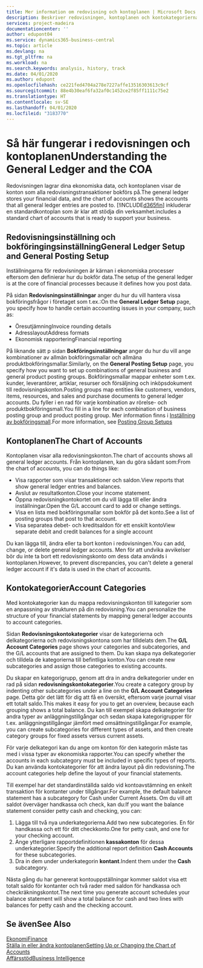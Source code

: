 ```yaml
---
title: Mer information om redovisning och kontoplanen | Microsoft Docs
description: Beskriver redovisningen, kontoplanen och kontokategorierna.
services: project-madeira
documentationcenter: ''
author: edupont04
ms.service: dynamics365-business-central
ms.topic: article
ms.devlang: na
ms.tgt_pltfrm: na
ms.workload: na
ms.search.keywords: analysis, history, track
ms.date: 04/01/2020
ms.author: edupont
ms.openlocfilehash: ce221fed4704a278e7227affe13516303613c9cf
ms.sourcegitcommit: 88e4b30eaf6fa32af0c1452ce2f85ff1111c75e2
ms.translationtype: HT
ms.contentlocale: sv-SE
ms.lasthandoff: 04/01/2020
ms.locfileid: "3183770"
---
```

# <a name="understanding-the-general-ledger-and-the-coa"></a><span data-ttu-id="1b6bf-103">Så här fungerar i redovisningen och kontoplanen</span><span class="sxs-lookup"><span data-stu-id="1b6bf-103">Understanding the General Ledger and the COA</span></span>
<span data-ttu-id="1b6bf-104">Redovisningen lagrar dina ekonomiska data, och kontoplanen visar de konton som alla redovisningstransaktioner bokförs på.</span><span class="sxs-lookup"><span data-stu-id="1b6bf-104">The general ledger stores your financial data, and the chart of accounts shows the accounts that all general ledger entries are posted to.</span></span> [!INCLUDE[d365fin](includes/d365fin_md.md)] <span data-ttu-id="1b6bf-105">inkluderar en standardkontoplan som är klar att stödja din verksamhet.</span><span class="sxs-lookup"><span data-stu-id="1b6bf-105">includes a standard chart of accounts that is ready to support your business.</span></span>

## <a name="general-ledger-setup-and-general-posting-setup"></a><span data-ttu-id="1b6bf-106">Redovisningsinställning och bokföringingsinställning</span><span class="sxs-lookup"><span data-stu-id="1b6bf-106">General Ledger Setup and General Posting Setup</span></span>
<span data-ttu-id="1b6bf-107">Inställningarna för redovisningen är kärnan i ekonomiska processer eftersom den definierar hur du bokför data.</span><span class="sxs-lookup"><span data-stu-id="1b6bf-107">The setup of the general ledger is at the core of financial processes because it defines how you post data.</span></span>  

<span data-ttu-id="1b6bf-108">På sidan **Redovisningsinställningar** anger du hur du vill hantera vissa bokföringsfrågor i företaget som t.ex.:</span><span class="sxs-lookup"><span data-stu-id="1b6bf-108">On the **General Ledger Setup** page, you specify how to handle certain accounting issues in your company, such as:</span></span>  

* <span data-ttu-id="1b6bf-109">Öresutjämning</span><span class="sxs-lookup"><span data-stu-id="1b6bf-109">Invoice rounding details</span></span>  
* <span data-ttu-id="1b6bf-110">Adresslayout</span><span class="sxs-lookup"><span data-stu-id="1b6bf-110">Address formats</span></span>  
* <span data-ttu-id="1b6bf-111">Ekonomisk rapportering</span><span class="sxs-lookup"><span data-stu-id="1b6bf-111">Financial reporting</span></span>  

<span data-ttu-id="1b6bf-112">På liknande sätt p sidan **Bokföringsinställningar** anger du hur du vill ange kombinationer av allmän bokföringsmallar och allmäna produktbokföringsmallar.</span><span class="sxs-lookup"><span data-stu-id="1b6bf-112">Similarly, on the **General Posting Setup** page, you specify how you want to set up combinations of general business and general product posting groups.</span></span> <span data-ttu-id="1b6bf-113">Bokföringsmallar mappar enheter som t.ex. kunder, leverantörer, artiklar, resurser och försäljning och inköpsdokument till redovisningskonton.</span><span class="sxs-lookup"><span data-stu-id="1b6bf-113">Posting groups map entities like customers, vendors, items, resources, and sales and purchase documents to general ledger accounts.</span></span> <span data-ttu-id="1b6bf-114">Du fyller i en rad för varje kombination av rörelse- och produktbokföringsmall.</span><span class="sxs-lookup"><span data-stu-id="1b6bf-114">You fill in a line for each combination of business posting group and product posting group.</span></span> <span data-ttu-id="1b6bf-115">Mer information finns i [Inställning av bokföringsmall](finance-posting-groups.md).</span><span class="sxs-lookup"><span data-stu-id="1b6bf-115">For more information, see [Posting Group Setups](finance-posting-groups.md)</span></span>  

## <a name="the-chart-of-accounts"></a><span data-ttu-id="1b6bf-116">Kontoplanen</span><span class="sxs-lookup"><span data-stu-id="1b6bf-116">The Chart of Accounts</span></span>
<span data-ttu-id="1b6bf-117">Kontoplanen visar alla redovisningskonton.</span><span class="sxs-lookup"><span data-stu-id="1b6bf-117">The chart of accounts shows all general ledger accounts.</span></span> <span data-ttu-id="1b6bf-118">Från kontoplanen, kan du göra sådant som:</span><span class="sxs-lookup"><span data-stu-id="1b6bf-118">From the chart of accounts, you can do things like:</span></span>  

* <span data-ttu-id="1b6bf-119">Visa rapporter som visar transaktioner och saldon.</span><span class="sxs-lookup"><span data-stu-id="1b6bf-119">View reports that show general ledger entries and balances.</span></span>  
* <span data-ttu-id="1b6bf-120">Avslut av resultatkonton.</span><span class="sxs-lookup"><span data-stu-id="1b6bf-120">Close your income statement.</span></span>  
* <span data-ttu-id="1b6bf-121">Öppna redovisningkontokortet om du vill lägga till eller ändra inställningar.</span><span class="sxs-lookup"><span data-stu-id="1b6bf-121">Open the G/L account card to add or change settings.</span></span>  
* <span data-ttu-id="1b6bf-122">Visa en lista med bokföringsmallar som bokför på det konto.</span><span class="sxs-lookup"><span data-stu-id="1b6bf-122">See a list of posting groups that post to that account.</span></span>
* <span data-ttu-id="1b6bf-123">Visa separatea debet- och kreditsaldon för ett enskilt konto</span><span class="sxs-lookup"><span data-stu-id="1b6bf-123">View separate debit and credit balances for a single account</span></span>  

<span data-ttu-id="1b6bf-124">Du kan lägga till, ändra eller ta bort konton i redovisningen.</span><span class="sxs-lookup"><span data-stu-id="1b6bf-124">You can add, change, or delete general ledger accounts.</span></span> <span data-ttu-id="1b6bf-125">Men för att undvika avvikelser bör du inte ta bort ett redovisningskonto om dess data används i kontoplanen.</span><span class="sxs-lookup"><span data-stu-id="1b6bf-125">However, to prevent discrepancies, you can't delete a general ledger account if it's data is used in the chart of accounts.</span></span>  

## <a name="account-categories"></a><span data-ttu-id="1b6bf-126">Kontokategorier</span><span class="sxs-lookup"><span data-stu-id="1b6bf-126">Account Categories</span></span>
<span data-ttu-id="1b6bf-127">Med kontokategorier kan du mappa redovisningskonton till kategorier som en anpassning av strukturen på din redovisning.</span><span class="sxs-lookup"><span data-stu-id="1b6bf-127">You can personalize the structure of your financial statements by mapping general ledger accounts to account categories.</span></span>  

<span data-ttu-id="1b6bf-128">Sidan **Redovisningskontokategorier** visar de kategorierna och delkategorierna och redovisningskontona som har tilldelats dem.</span><span class="sxs-lookup"><span data-stu-id="1b6bf-128">The **G/L Account Categories** page shows your categories and subcategories, and the G/L accounts that are assigned to them.</span></span> <span data-ttu-id="1b6bf-129">Du kan skapa nya delkategorier och tilldela de kategorierna till befintliga konton.</span><span class="sxs-lookup"><span data-stu-id="1b6bf-129">You can create new subcategories and assign those categories to existing accounts.</span></span>  

<span data-ttu-id="1b6bf-130">Du skapar en kategorigrupp, genom att dra in andra delkategorier under en rad på sidan **redovisningskontokategorier**.</span><span class="sxs-lookup"><span data-stu-id="1b6bf-130">You create a category group by indenting other subcategories under a line on the **G/L Account Categories** page.</span></span> <span data-ttu-id="1b6bf-131">Detta gör det lätt för dig att få en översikt, eftersom varje journal visar ett totalt saldo.</span><span class="sxs-lookup"><span data-stu-id="1b6bf-131">This makes it easy for you to get an overview, because each grouping shows a total balance.</span></span> <span data-ttu-id="1b6bf-132">Du kan till exempel skapa delkategorier för andra typer av anläggningstillgångar och sedan skapa kategorigrupper för t.ex. anläggningstillgångar jämfört med omsättningstillgångar.</span><span class="sxs-lookup"><span data-stu-id="1b6bf-132">For example, you can create subcategories for different types of assets, and then create category groups for fixed assets versus current assets.</span></span>  

<span data-ttu-id="1b6bf-133">För varje delkategori kan du ange om konton för den kategorin måste tas med i vissa typer av ekonomiska rapporter.</span><span class="sxs-lookup"><span data-stu-id="1b6bf-133">You can specify whether the accounts in each subcategory must be included in specific types of reports.</span></span> <span data-ttu-id="1b6bf-134">Du kan använda kontokategorier för att ändra layout på din redovisning.</span><span class="sxs-lookup"><span data-stu-id="1b6bf-134">The account categories help define the layout of your financial statements.</span></span>  

<span data-ttu-id="1b6bf-135">Till exempel har det standardinställda saldo vid kontoavstämning en enkelt transaktion för kontanter under tillgångar.</span><span class="sxs-lookup"><span data-stu-id="1b6bf-135">For example, the default balance statement has a subcategory for Cash under Current Assets.</span></span> <span data-ttu-id="1b6bf-136">Om du vill att saldot överväger handkassa och check, kan du:</span><span class="sxs-lookup"><span data-stu-id="1b6bf-136">If you want the balance statement consider petty cash and checking, you can:</span></span>  

1. <span data-ttu-id="1b6bf-137">Lägga till två nya underkategorierna.</span><span class="sxs-lookup"><span data-stu-id="1b6bf-137">Add two new subcategories.</span></span> <span data-ttu-id="1b6bf-138">En för handkassa och ett för ditt checkkonto.</span><span class="sxs-lookup"><span data-stu-id="1b6bf-138">One for petty cash, and one for your checking account.</span></span>  
2. <span data-ttu-id="1b6bf-139">Ange ytterligare rapportdefinitionen **kassakonton** för dessa underkategorier.</span><span class="sxs-lookup"><span data-stu-id="1b6bf-139">Specify the additional report definition **Cash Accounts** for these subcategories.</span></span>  
3. <span data-ttu-id="1b6bf-140">Dra in dem under underkategorin **kontant**.</span><span class="sxs-lookup"><span data-stu-id="1b6bf-140">Indent them under the **Cash** subcategory.</span></span>  

<span data-ttu-id="1b6bf-141">Nästa gång du har genererat kontouppställningar kommer saldot visa ett totalt saldo för kontanter och två rader med saldon för handkassa och checkräkningskontot.</span><span class="sxs-lookup"><span data-stu-id="1b6bf-141">The next time you generate account schedules your balance statement will show a total balance for cash and two lines with balances for petty cash and the checking account.</span></span>  

## <a name="see-also"></a><span data-ttu-id="1b6bf-142">Se även</span><span class="sxs-lookup"><span data-stu-id="1b6bf-142">See Also</span></span>
[<span data-ttu-id="1b6bf-143">Ekonomi</span><span class="sxs-lookup"><span data-stu-id="1b6bf-143">Finance</span></span>](finance.md)  
[<span data-ttu-id="1b6bf-144">Ställa in eller ändra kontoplanen</span><span class="sxs-lookup"><span data-stu-id="1b6bf-144">Setting Up or Changing the Chart of Accounts</span></span>](finance-setup-chart-accounts.md)  
[<span data-ttu-id="1b6bf-145">Affärsstöd</span><span class="sxs-lookup"><span data-stu-id="1b6bf-145">Business Intelligence</span></span>](bi.md)  
